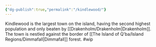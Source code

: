 ```yaml
---
{"dg-publish":true,"permalink":"/kindlewood/"}
---
```


Kindlewood is the largest town on the island, having the second highest population and only beaten by [[Drakenholm/Drakenholm\|Drakenholm]]. The town is nestled against the border of [[The Island of Q'ba/Island Regions/Dimmafall\|Dimmafall]] forest.
#wip 